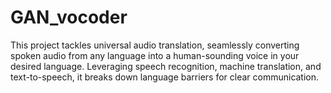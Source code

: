 # GAN_vocoder
This project tackles universal audio translation, seamlessly converting spoken audio from any language into a human-sounding voice in your desired language.  Leveraging speech recognition, machine translation, and text-to-speech, it breaks down language barriers for clear communication. ️
